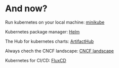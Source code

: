 # And now?

Run kubernetes on your local machine: [minikube](https://minikube.sigs.k8s.io/docs/)

Kubernetes package manager: [Helm](https://helm.sh/)

The Hub for kubernetes charts: [ArtifactHub](https://artifacthub.io/)

Always chech the CNCF landscape: [CNCF landscape](https://landscape.cncf.io/)


Kubernetes for CI/CD: [FluxCD](fluxcd.io)